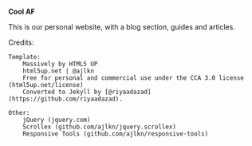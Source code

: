 **Cool AF**

This is our personal website, with a blog section, guides and articles.

Credits:

	Template:
		Massively by HTML5 UP
		html5up.net | @ajlkn
		Free for personal and commercial use under the CCA 3.0 license (html5up.net/license)
		Converted to Jekyll by [@riyaadazad](https://github.com/riyaadazad).

	Other:
		jQuery (jquery.com)
		Scrollex (github.com/ajlkn/jquery.scrollex)
		Responsive Tools (github.com/ajlkn/responsive-tools)

